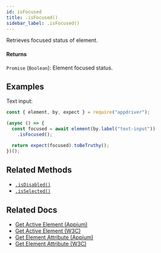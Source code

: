 ```yaml
---
id: isFocused
title: .isFocused()
sidebar_label: .isFocused()
---
```


Retrieves focused status of element.

#### Returns

`Promise` (`Boolean`): Element focused status.

## Examples

Text input:

```javascript
const { element, by, expect } = require("appdriver");

(async () => {
  const focused = await element(by.label("text-input"))
    .isFocused();

  return expect(focused).toBeTruthy();
})();
```

## Related Methods

- [`.isDisabled()`](isDisabled.md)
- [`.isSelected()`](isSelected.md)

## Related Docs

- [Get Active Element (Appium)](http://appium.io/docs/en/commands/element/other/active/)
- [Get Active Element (W3C)](https://www.w3.org/TR/webdriver/#get-active-element)
- [Get Element Attribute (Appium)](http://appium.io/docs/en/commands/element/attributes/attribute/)
- [Get Element Attribute (W3C)](https://www.w3.org/TR/webdriver/#dfn-get-element-attribute)